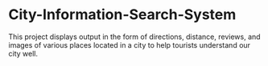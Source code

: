 # City-Information-Search-System
This project displays output in the form of directions, distance, reviews, and images of various places located in a city to help tourists understand our city well.

